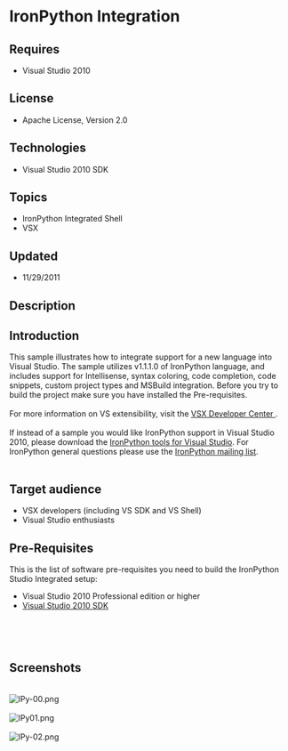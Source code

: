 # IronPython Integration
## Requires
- Visual Studio 2010
## License
- Apache License, Version 2.0
## Technologies
- Visual Studio 2010 SDK
## Topics
- IronPython Integrated Shell
- VSX
## Updated
- 11/29/2011
## Description

<h2 class="wikidoc">Introduction</h2>
<div class="wikidoc">This sample illustrates how to integrate support for a new language into Visual Studio. The sample utilizes v1.1.1.0 of IronPython language, and includes support for Intellisense, syntax coloring, code completion, code snippets, custom
 project types and MSBuild integration. Before you try to build the project make sure you have installed the Pre-requisites.<br>
<br>
For more information on VS extensibility, visit the <a class="externalLink" href="http://msdn.com/vsx">
VSX Developer Center<span class="externalLinkIcon">&nbsp;</span></a>.<br>
<br>
If instead of a sample you would like IronPython support in Visual Studio 2010, please download the
<a class="externalLink" href="http://ironpython.net/ironpython/tools/">IronPython tools for Visual Studio</a>. For IronPython general questions please use the
<a class="externalLink" href="http://lists.ironpython.com/listinfo.cgi/users-ironpython.com">
IronPython mailing list</a>.<br>
<br>
</div>
<h2 class="wikidoc">Target audience</h2>
<div class="wikidoc">
<ul>
<li>VSX developers (including VS SDK and VS Shell) </li><li>Visual Studio enthusiasts </li></ul>
</div>
<h2 class="wikidoc">Pre-Requisites</h2>
<div class="wikidoc">This is the list of software pre-requisites you need to build the IronPython Studio Integrated setup:</div>
<div class="wikidoc">
<ul>
<li>Visual Studio 2010 Professional edition or higher </li><li><a class="externalLink" href="http://www.microsoft.com/downloads/details.aspx?familyid=47305CF4-2BEA-43C0-91CD-1B853602DCC5&displaylang=en">Visual Studio 2010 SDK</a>
</li></ul>
&nbsp;</div>
<p>&nbsp;</p>
<h2>Screenshots</h2>
<p><br>
<img src="http://code.msdn.microsoft.com/Project/Download/FileDownload.aspx?ProjectName=IPyIntegration&DownloadId=10768" alt="IPy-00.png"><br>
<br>
<img src="http://code.msdn.microsoft.com/Project/Download/FileDownload.aspx?ProjectName=IPyIntegration&DownloadId=10766" alt="IPy01.png"><br>
<br>
<img src="http://code.msdn.microsoft.com/Project/Download/FileDownload.aspx?ProjectName=IPyIntegration&DownloadId=10769" alt="IPy-02.png"></p>
